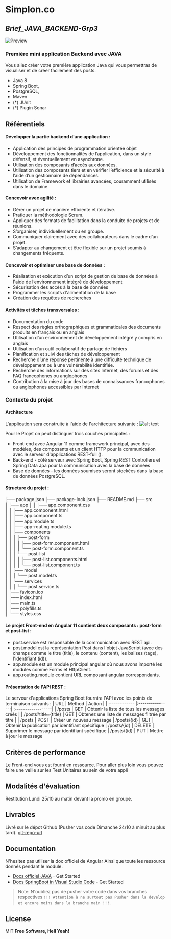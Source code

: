 # Simplon.co

## _Brief_JAVA_BACKEND-Grp3_

![Preview](https://github.com/yabarji59/Brief_JAVA_BACKEND-Grp4/blob/main/Java8.png?raw=true)

### Première mini application Backend avec JAVA  
Vous allez créer votre première application Java qui vous permettras de visualiser et de créer facilement des posts.  
- Java 8
- Spring Boot, 
- PostgreSQL, 
- Maven 
- (*) JUnit 
- (*) Plugin Sonar  

## Référentiels 
#### Développer la partie backend d’une application :  
- Application des principes de programmation orientée objet
- Développement des fonctionnalités de l’application, dans un style défensif, et éventuellement en asynchrone.
- Utilisation des composants d’accès aux données. 
- Utilisation des composants tiers et en vérifier l’efficience et la sécurité à l’aide d’un gestionnaire de dépendances. 
- Utilisation de Framework et librairies avancées, couramment utilisés dans le domaine.  

#### Concevoir avec agilité : 
- Gérer un projet de manière efficiente et itérative. 
- Pratiquer la méthodologie Scrum. 
- Appliquer des formats de facilitation dans la conduite de projets et de réunions. 
- S’organiser, individuellement ou en groupe. 
- Communiquer clairement avec des collaborateurs dans le cadre d’un projet. 
- S’adapter au changement et être flexible sur un projet soumis à changements fréquents.

#### Concevoir et optimiser une base de données : 
- Réalisation et exécution d’un script de gestion de base de données à l'aide de l’environnement intégré de développement
- Sécurisation des accès à la base de données 
- Programmer les scripts d'alimentation de la base 
- Création des requêtes de recherches

#### Activités et tâches transversales : 
- Documentation du code 
- Respect des règles orthographiques et grammaticales des documents produits en français ou en anglais 
- Utilisation d’un environnement de développement intégré y compris en anglais 
- Utilisation d’un outil collaboratif de partage de fichiers 
- Planification et suivi des tâches de développement 
- Recherche d’une réponse pertinente à une difficulté technique de développement ou à une vulnérabilité identifiée. 
- Recherche des informations sur des sites Internet, des forums et des FAQ francophones ou anglophones 
- Contribution à la mise à jour des bases de connaissances francophones ou anglophones accessibles par Internet 

### Contexte du projet 
#### Architecture 
L'application sera construite à l'aide de l'architecture suivante : 
![alt text](https://github.com/yabarji59/Brief_JAVA_BACKEND-Grp4/blob/main/FrontEnd.png?raw=true)

Pour le Projet on peut distinguer trois couches principales :  
- Front-end avec Angular 11 comme framework principal, avec des modèles, des composants et un client HTTP pour la communication avec le serveur d'applications REST-full ().
- Back-end - côté serveur avec Spring Boot, Spring REST Controllers et Spring Data Jpa pour la communication avec la base de données
- Base de données - les données soumises seront stockées dans la base de données PostgreSQL. 

#### Structure du projet :
├── package.json 
├── package-lock.json 
├── README.md 
├── src  
│   ├── app 
│   │   ├── app.component.css  
│   │   ├── app.component.html  
│   │   ├── app.component.ts  
│   │   ├── app.module.ts  
│   │   ├── app-routing.module.ts  
│   │   ├── components  
│   │   │   ├── post-form  
│   │   │   │   ├── post-form.component.html  
│   │   │   │   └── post-form.component.ts  
│   │   │   └── post-list  
│   │   │   │   ├── post-list.components.html  
│   │   │   │   └── post-list.component.ts  
│   │   ├── model  
│   │   │   └── post.model.ts  
│   │   └── services  
│   │   │   └── post.service.ts  
│   ├── favicon.ico  
│   ├── index.html  
│   ├── main.ts  
│   ├── polyfills.ts  
│   └── styles.css 

#### Le projet Front-end en Angular 11 contient deux composants : post-form et post-list :
- post.service est responsable de la communication avec REST api.
- post.model est la représentation Post dans l'objet JavaScript (avec des champs comme le titre (title), le contenu (content), les balises (tags), l'identifiant (id)).
- app.module est un module principal angular où nous avons importé les modules comme Forms et HttpClient.
- app.routing.module contient URL composant angular correspondants. 

#### Présentation de l'API REST :
Le serveur d'applications Spring Boot fournira l'API avec les points de terminaison suivants : 
| URL  | Method  | Action |
| :------------ |:---------------:| :------------------|
| /posts       | GET | Obtenir la liste de tous les messages créés |
| /posts?title={title} | GET | Obtenez une liste de messages filtrée par titre |
| /posts | POST |  Créer un nouveau message 
| /posts/{id}  | GET |  Obtenir la publication par identifiant spécifique 
| /posts/{id}  | DELETE |  Supprimer le message par identifiant spécifique
| /posts/{id}  | PUT |  Mettre à jour le message 

## Critères de performance 
Le Front-end vous est fourni en ressource. 
Pour aller plus loin vous pouvez faire une veille sur les Test Unitaires au sein de votre appli  

## Modalités d'évaluation 
Restitution Lundi 25/10 au matin devant la promo en groupe. 

## Livrables 
Livré sur le dépot Github (Pusher vos code Dimanche 24/10 à minuit au plus tard).
[git-repo-url]

## Documentation
N'hesitez pas utiliser la doc officiel de Angular
Ainsi que toute les ressource donnés pendant le module.
- [Docs officiel JAVA] - Get Started
- [Docs SpringBoot in Visual Studio Code] - Get Started

> Note: N'oubliez pas de pusher votre code dans vos branches respectives `!!! Attention à ne surtout pas Pusher dans la develop et encore moins dans la branche main !!!`.

## License
MIT
**Free Software, Hell Yeah!**

   [git-repo-url]: <https://github.com/yabarji59/Brief_JAVA_BACKEND-Grp1.git>
   [Docs officiel JAVA]: <https://docs.oracle.com/en/java/>
   [Docs SpringBoot in Visual Studio Code]: <https://code.visualstudio.com/docs/java/java-spring-boot>
